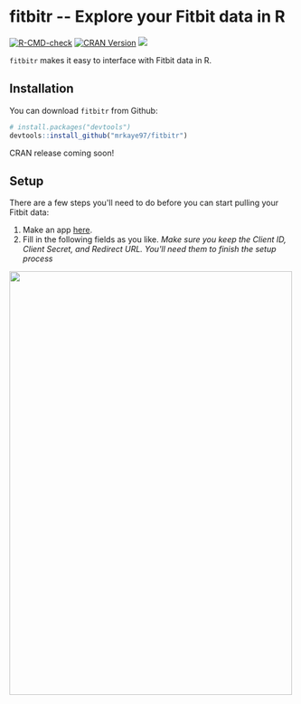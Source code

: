 fitbitr -- Explore your Fitbit data in R
=======

<!-- badges: start -->
[![R-CMD-check](https://github.com/mrkaye97/fitbitr/workflows/R-CMD-check/badge.svg)](https://github.com/mrkaye97/fitbitr/actions)
[![CRAN Version](http://www.r-pkg.org/badges/version/fitbitr)](http://cran.rstudio.com/web/packages/fitbitr) ![](http://cranlogs.r-pkg.org/badges/grand-total/fitbitr)
<!-- badges: end -->

`fitbitr` makes it easy to interface with Fitbit data in R.

Installation
------------

You can download `fitbitr` from Github:

``` r
# install.packages("devtools")
devtools::install_github("mrkaye97/fitbitr")
```

CRAN release coming soon!


Setup
------------

There are a few steps you'll need to do before you can start pulling your Fitbit data:

1. Make an app [here](https://dev.fitbit.com/apps/new).
2. Fill in the following fields as you like. *Make sure you keep the Client ID, Client Secret, and Redirect URL. You'll need them to finish the setup process*

<img src="https://github.com/mrkaye97/fitbitr/blob/master/inst/app_seup.png" width="500" height="750" align = "center">
